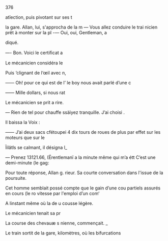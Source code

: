 376

atïection, puis pivotant sur ses t

la gare.
Allan, lui, s'approcha de la m
— Vous allez conduire le trai
nicien prêt à monter sur la pl
-— Oui, oui, Gentleman, a

diqué.

—- Bon. Voici le certiﬁcat a

Le mécanicien considéra le

Puis ‘clignant de l‘œil avec n,

—— Oh! pour ce qui est de l’
le boy nous avait parlé d’une c

—— Mille dollars, si nous rat

Le mécanicien se prit a rire.

— Rien de tel pour chauffe
ssäiyez tranquille. J’ai choisi .

ll baissa la Voix :

—— J’ai deux sacs cfétoupei 4
dix tours de roues de plus par
effet sur les moteurs que sur le

Ïilätls se calmant, il désigna l_

— Prenez 13121.66, (Ërentlemanï
a la minute même qui m’a étt
C’est une demi-minute (le gag:

Pour toute réponse, Allan g.
rieur. Sa courte conversation
dans l'issue de la poursuite.

Cet homme semblait possé
compte que le gain d’une cou
partiels assurés en cours (le ro
vitesse par l'emploi d’un com‘

A linstant même où la de u
cousse légère.

Le mécanicien tenait sa pr

La course des chevauæ s
nienne, commençait. _

Le train sortit de la gare,
kilomètres, où les bifurcations

